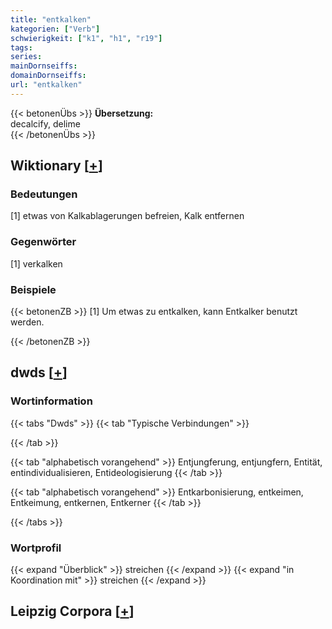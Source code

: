 ```yaml
---
title: "entkalken"
kategorien: ["Verb"]
schwierigkeit: ["k1", "h1", "r19"]
tags:
series:
mainDornseiffs:
domainDornseiffs:
url: "entkalken"
---
```


{{< betonenÜbs >}}
**Übersetzung:**  
decalcify, delime  
{{< /betonenÜbs >}}

## Wiktionary [[+](https://de.wiktionary.org/wiki/entkalken)]

### Bedeutungen
[1] etwas von Kalkablagerungen befreien, Kalk entfernen  

### Gegenwörter
[1] verkalken  

### Beispiele
{{< betonenZB >}}
[1] Um etwas zu entkalken, kann Entkalker benutzt werden.  

{{< /betonenZB >}}


## dwds [[+](https://www.dwds.de/wb/entkalken)]

### Wortinformation
{{< tabs "Dwds" >}}
{{< tab "Typische Verbindungen" >}}

{{< /tab >}}

{{< tab "alphabetisch vorangehend" >}}
Entjungferung, entjungfern, Entität, entindividualisieren, Entideologisierung
{{< /tab >}}

{{< tab "alphabetisch vorangehend" >}}
Entkarbonisierung, entkeimen, Entkeimung, entkernen, Entkerner
{{< /tab >}}

{{< /tabs >}}

### Wortprofil
{{< expand "Überblick" >}} streichen {{< /expand >}}
{{< expand "in Koordination mit" >}} streichen {{< /expand >}}

## Leipzig Corpora [[+](https://corpora.uni-leipzig.de/en/res?word=entkalken&corpusId=deu_newscrawl-public_2018)]

